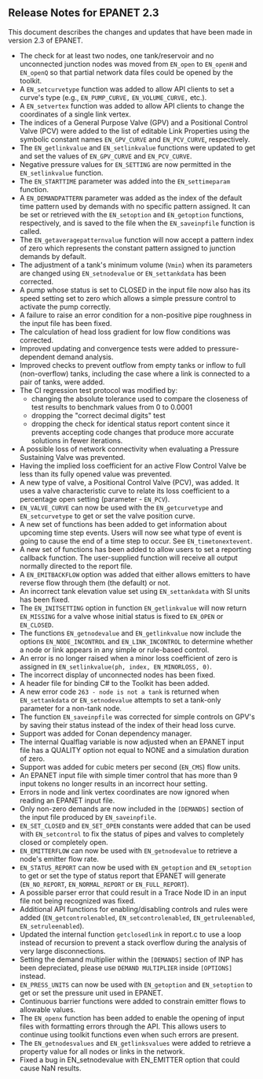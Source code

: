 >
## Release Notes for EPANET 2.3

This document describes the changes and updates that have been made in version 2.3 of EPANET.

 - The check for at least two nodes, one tank/reservoir and no unconnected junction nodes was moved from `EN_open` to `EN_openH` and `EN_openQ` so that partial network data files could be opened by the toolkit.
 - A `EN_setcurvetype` function was added to allow API clients to set a curve's type (e.g., `EN_PUMP_CURVE,` `EN_VOLUME_CURVE,` etc.).
 - A `EN_setvertex` function was added to allow API clients to change the coordinates of a single link vertex.
 - The indices of a General Purpose Valve (GPV) and a Positional Control Valve (PCV) were added to the list of editable Link Properties using the symbolic constant names `EN_GPV_CURVE` and `EN_PCV_CURVE`, respectively.
 - The `EN_getlinkvalue` and `EN_setlinkvalue` functions were updated to get and set the values of `EN_GPV_CURVE` and `EN_PCV_CURVE`.
 - Negative pressure values for `EN_SETTING` are now permitted in the `EN_setlinkvalue` function. 
 - The `EN_STARTTIME` parameter was added into the `EN_settimeparam` function.
 - A `EN_DEMANDPATTERN` parameter was added as the index of the default time pattern used by demands with no specific pattern assigned. It can be set or retrieved with the `EN_setoption` and `EN_getoption` functions, respectively, and is saved to the file when the `EN_saveinpfile` function is called.
 - The `EN_getaveragepatternvalue` function will now accept a pattern index of zero which represents the constant pattern assigned to junction demands by default.
 - The adjustment of a tank's minimum volume (`Vmin`) when its parameters are changed using `EN_setnodevalue` or `EN_settankdata` has been corrected. 
 - A pump whose status is set to CLOSED in the input file now also has its speed setting set to zero which allows a simple pressure control to activate the pump correctly.
 - A failure to raise an error condition for a non-positive pipe roughness in the input file has been fixed.
 - The calculation of head loss gradient for low flow conditions was corrected.
 - Improved updating and convergence tests were added to pressure-dependent demand analysis.
 - Improved checks to prevent outflow from empty tanks or inflow to full (non-overflow) tanks, including the case where a link is connected to a pair of tanks, were added.
 - The CI regression test protocol was modified by:
   - changing the absolute tolerance used to compare the closeness of test results to benchmark values from 0 to 0.0001
   - dropping the "correct decimal digits" test 
   - dropping the check for identical status report content since it prevents accepting code changes that produce more accurate solutions in fewer iterations.
 - A possible loss of network connectivity when evaluating a Pressure Sustaining Valve was prevented.
 - Having the implied loss coefficient for an active Flow Control Valve be less than its fully opened value was prevented.
 - A new type of valve, a Positional Control Valve (PCV), was added. It uses a valve characteristic curve to relate its loss coefficient to a percentage open setting (parameter - `EN_PCV`).
 - `EN_VALVE_CURVE` can now be used with the `EN_getcurvetype` and `EN_setcurvetype` to get or set the valve position curve.
 - A new set of functions has been added to get information about upcoming time step events. Users will now see what type of event is going to cause the end of a time step to occur. See `EN_timetonextevent`.
 - A new set of functions has been added to allow users to set a reporting callback function. The user-supplied function will receive all output normally directed to the report file.
 - A `EN_EMITBACKFLOW` option was added that either allows emitters to have reverse flow through them (the default) or not.
 - An incorrect tank elevation value set using `EN_settankdata` with SI units has been fixed.
 - The `EN_INITSETTING` option in function `EN_getlinkvalue` will now return `EN_MISSING` for a valve whose initial status is fixed to `EN_OPEN` or `EN_CLOSED`.
 - The functions `EN_getnodevalue` and `EN_getlinkvalue` now include the options `EN_NODE_INCONTROL` and `EN_LINK_INCONTROL` to determine whether a node or link appears in any simple or rule-based control.
 - An error is no longer raised when a minor loss coefficient of zero is assigned in `EN_setlinkvalue(ph, index, EN_MINORLOSS, 0)`.
 - The incorrect display of unconnected nodes has been fixed.
 - A header file for binding C# to the Toolkit has been added.
 - A new error code `263 - node is not a tank` is returned when `EN_settankdata` or `EN_setnodevalue` attempts to set a tank-only parameter for a non-tank node.
 - The function `EN_saveinpfile` was corrected for simple controls on GPV's by saving their status instead of the index of their head loss curve.
 - Support was added for Conan dependency manager.
 - The internal Qualflag variable is now adjusted when an EPANET input file has a QUALITY option not equal to NONE and a simulation duration of zero.
 - Support was added for cubic meters per second (`EN_CMS`) flow units.
 - An EPANET input file with simple timer control that has more than 9 input tokens no longer results in an incorrect hour setting.
 - Errors in node and link vertex coordinates are now ignored when reading an EPANET input file.
 - Only non-zero demands are now included in the `[DEMANDS]` section of the input file produced by `EN_saveinpfile`.
 - `EN_SET_CLOSED` and `EN_SET_OPEN` constants were added that can be used with `EN_setcontrol` to fix the status of pipes and valves to completely closed or completely open.
 - `EN_EMITTERFLOW` can now be used with `EN_getnodevalue` to retrieve a node's emitter flow rate.
 - `EN_STATUS_REPORT` can now be used with `EN_getoption` and `EN_setoption` to get or set the type of status report that EPANET will generate (`EN_NO_REPORT`, `EN_NORMAL_REPORT` or `EN_FULL_REPORT`).  
 - A possible parser error that could result in a Trace Node ID in an input file not being recognized was fixed.
 - Additional API functions for enabling/disabling controls and rules were added (`EN_getcontrolenabled`, `EN_setcontrolenabled`, `EN_getruleenabled`, `EN_setruleenabled`).
 - Updated the internal function `getclosedlink` in report.c to use a loop instead of recursion to prevent a stack overflow during the analysis of very large disconnections.
- Setting the demand multiplier within the `[DEMANDS]` section of INP has been depreciated, please use `DEMAND MULTIPLIER` inside `[OPTIONS]` instead.
- `EN_PRESS_UNITS` can now be used with `EN_getoption` and `EN_setoption` to get or set the pressure unit used in EPANET.
- Continuous barrier functions were added to constrain emitter flows to allowable values.
- The `EN_openx` function has been added to enable the opening of input files with formatting errors through the API. This allows users to continue using toolkit functions even when such errors are present.
- The `EN_getnodesvalues` and `EN_getlinksvalues` were added to retrieve a property value for all nodes or links in the network.
- Fixed a bug in EN_setnodevalue with EN_EMITTER option that could cause NaN results.
